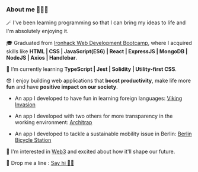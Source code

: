 

### About me 👩🏻‍💻

🪄  I've been learning programming so that I can bring my ideas to life and I'm absolutely enjoying it. 

🎓  Graduated from [Ironhack Web Development Bootcamp](https://www.ironhack.com/en/web-development), where I acquired skills like **HTML | CSS | JavaScript(ES6) | React | ExpressJS | MongoDB | NodeJS | Axios | Handlebar**.

🌱  I’m currently learning **TypeScript | Jest | Solidity | Utility-first CSS**. 

😎  I enjoy building web applications that **boost productivity**, make life more **fun** and have **positive impact on our society**. 

   - An app I developed to have fun in learning foreign languages: [Viking Invasion](https://github.com/tkyngw/viking-invasion)
     
   - An app I developed with two others for more transparency in the working environment: [Architrap](https://github.com/tkyngw/architrap)
     
   - An app I developed to tackle a sustainable mobility issue in Berlin: [Berlin Bicycle Station](https://github.com/tkyngw/berlin-bicycle-parking)

👀  I'm interested in [Web3](https://ethereum.org/en/web3/) and excited about how it'll shape our future. 

💌  Drop me a line : [Say hi 👋🏼](mailto:takyoung.w@gmail.com)



<!---
tkyngw/tkyngw is a ✨ special ✨ repository because its `README.md` (this file) appears on your GitHub profile.
You can click the Preview link to take a look at your changes.
--->
